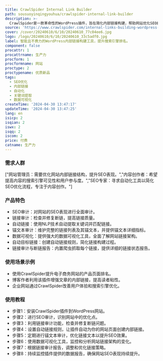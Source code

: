 ```yaml
---
title: CrawlSpider Internal Link Builder
path: sousuoyinqingyouhua/crawlspider-internal-link-builder
description: >-
  CrawlSpider是一款革命性的WordPress插件，旨在简化内部链接构建，帮助网站优化SEO结构，提升搜索引擎排名。它使用先进的匹配算法和NLP技术，自动进行内部链接的分配、关键词优化，并遵循SEO指南。
source: 'https://www.crawlspider.com/internal-links-building-wordpress-plugin/'
cover: /cover/20240610/6/10/20240610_77c04ee6.jpg
logo: /logo/20240610/6/10/20240610_33c5adf0.jpg
label: 智能且不费力的WordPress内部链接构建工具，提升搜索引擎排名。
component: false
procattr: 1
procattrname: 生产力
procform: 1
procformname: 网站
proctype: 2
proctypename: 优质新品
tags:
  - SEO优化
  - 内部链接
  - 自动化
  - 关键词提取
  - 数据可视化
createTime: '2024-04-30 13:47:17'
updateTime: '2024-04-30 13:47:25'
lang: en
isicp: 2
isqian: 2
iswx: 2
isqq: 2
iscom: 2
price: 付费
catname: 生产力
---
```




### 需求人群
["网站管理员：需要优化网站内部链接结构，提升SEO表现。","内容创作者：希望提高内容的搜索引擎可见性和用户参与度。","SEO专家：寻求自动化工具以简化SEO优化流程，专注于内容创作。"]

### 产品特色
* SEO审计：对网站的SEO表现进行全面审计。
* 链接审计：检查并修复断链，提高链接质量。
* 自动链接：使用NLP技术自动提取关键词并匹配链接。
* 锚文本审计：维护完整的链接列表及其锚文本，并提供锚文本详细指标。
* 数据可视化：提供强大的数据可视化工具，全面了解网站链接架构。
* 自动目标链接：创建自动链接规则，简化链接构建过程。
* 链接审计与断链报告：内置爬虫抓取每个链接，提供详细的链接状态报告。

### 使用场景示例
* 使用CrawlSpider提升电子商务网站的产品页面排名。
* 博客作者利用该插件增强文章的内部链接，提高读者粘性。
* 企业网站通过CrawlSpider改善用户体验和搜索引擎优化。

### 使用教程
* 步骤1：安装CrawlSpider插件到WordPress网站。
* 步骤2：进行SEO审计，识别网站中的优化点。
* 步骤3：利用链接审计功能，检查并修复断链问题。
* 步骤4：设置自动链接规则，让插件自动为你的网站页面创建内部链接。
* 步骤5：定期进行锚文本审计，优化链接文本以提升SEO效果。
* 步骤6：使用数据可视化工具，监控和分析网站链接架构的变化。
* 步骤7：根据链接审计报告，调整和优化链接策略。
* 步骤8：持续监控插件提供的数据报告，确保网站SEO表现持续提升。

  
